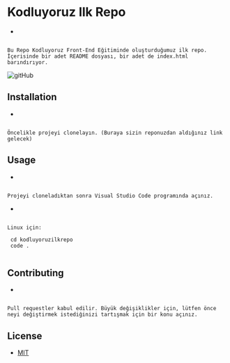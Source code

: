 # Kodluyoruz Ilk Repo

* 
```
 
Bu Repo Kodluyoruz Front-End Eğitiminde oluşturduğumuz ilk repo. İçerisinde bir adet README dosyası, bir adet de index.html barındırıyor.  
```
 



![gitHub](https://i.ibb.co/9q2h8B9/Ekran-g-r-nt-s-2021-06-27-172804.jpg)

## Installation

* 
```
 
Öncelikle projeyi clonelayın. (Buraya sizin reponuzdan aldığınız link gelecek)

```

## Usage

* 
```
 
Projeyi cloneladıktan sonra Visual Studio Code programında açınız.

```

* 
```

Linux için:

 cd kodluyoruzilkrepo
 code .
 
```

## Contributing

* 
```

Pull requestler kabul edilir. Büyük değişiklikler için, lütfen önce neyi değiştirmek istediğinizi tartışmak için bir konu açınız.

```

## License

* [MIT](https://choosealicense.com/licenses/mit/) 



